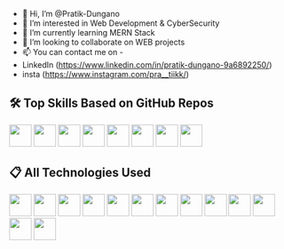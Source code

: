 - 👋 Hi, I’m @Pratik-Dungano
- 👀 I’m interested in Web Development & CyberSecurity
- 🌱 I’m currently learning MERN Stack
- 💞️ I’m looking to collaborate on WEB projects
- 📫 You can contact me on -
- LinkedIn (https://www.linkedin.com/in/pratik-dungano-9a6892250/)
- insta (https://www.instagram.com/pra__tiikk/)

## 🛠️ Top Skills Based on GitHub Repos

<p align='left'>
  <img src='https://cdn.jsdelivr.net/gh/devicons/devicon/icons/javascript/javascript-original.svg' width='40' height='40'/>
  <img src='https://cdn.jsdelivr.net/gh/devicons/devicon/icons/typescript/typescript-original.svg' width='40' height='40'/>
  <img src='https://cdn.jsdelivr.net/gh/devicons/devicon/icons/html5/html5-original.svg' width='40' height='40'/>
  <img src='https://cdn.jsdelivr.net/gh/devicons/devicon/icons/css3/css3-original.svg' width='40' height='40'/>
  <img src='https://cdn.jsdelivr.net/gh/devicons/devicon/icons/python/python-original.svg' width='40' height='40'/>
  <img src='https://cdn.jsdelivr.net/gh/devicons/devicon/icons/go/go-original.svg' width='40' height='40'/>
  <img src='https://cdn.jsdelivr.net/gh/devicons/devicon/icons/cplusplus/cplusplus-original.svg' width='40' height='40'/>
  <img src='https://cdn.jsdelivr.net/gh/devicons/devicon/icons/nextjs/nextjs-original.svg' width='40' height='40'/>
</p>

## 📋 All Technologies Used

<p align='left'>
  <img src='https://cdn.jsdelivr.net/gh/devicons/devicon/icons/c/c-original.svg' width='40' height='40'/>
  <img src='https://cdn.jsdelivr.net/gh/devicons/devicon/icons/cplusplus/cplusplus-original.svg' width='40' height='40'/>
  <img src='https://cdn.jsdelivr.net/gh/devicons/devicon/icons/css3/css3-original.svg' width='40' height='40'/>
  <img src='https://cdn.jsdelivr.net/gh/devicons/devicon/icons/dart/dart-original.svg' width='40' height='40'/>
  <img src='https://cdn.jsdelivr.net/gh/devicons/devicon/icons/go/go-original.svg' width='40' height='40'/>
  <img src='https://cdn.jsdelivr.net/gh/devicons/devicon/icons/html5/html5-original.svg' width='40' height='40'/>
  <img src='https://cdn.jsdelivr.net/gh/devicons/devicon/icons/javascript/javascript-original.svg' width='40' height='40'/>
  <img src='https://cdn.jsdelivr.net/gh/devicons/devicon/icons/kotlin/kotlin-original.svg' width='40' height='40'/>
  <img src='https://cdn.jsdelivr.net/gh/devicons/devicon/icons/python/python-original.svg' width='40' height='40'/>
  <img src='https://cdn.jsdelivr.net/gh/devicons/devicon/icons/bash/bash-original.svg' width='40' height='40'/>
  <img src='https://cdn.jsdelivr.net/gh/devicons/devicon/icons/swift/swift-original.svg' width='40' height='40'/>
  <img src='https://cdn.jsdelivr.net/gh/devicons/devicon/icons/typescript/typescript-original.svg' width='40' height='40'/>
  <img src='https://cdn.jsdelivr.net/gh/devicons/devicon/icons/nextjs/nextjs-original.svg' width='40' height='40'/>
</p>
